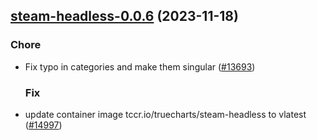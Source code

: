

## [steam-headless-0.0.6](https://github.com/truecharts/charts/compare/steam-headless-1.0.0...steam-headless-0.0.6) (2023-11-18)

### Chore

- Fix typo in categories and make them singular ([#13693](https://github.com/truecharts/charts/issues/13693))
  
  ### Fix

- update container image tccr.io/truecharts/steam-headless to vlatest ([#14997](https://github.com/truecharts/charts/issues/14997))
  
  